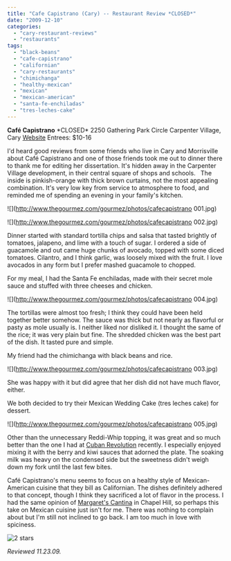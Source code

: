 ```yaml
---
title: "Cafe Capistrano (Cary) -- Restaurant Review *CLOSED*"
date: "2009-12-10"
categories: 
  - "cary-restaurant-reviews"
  - "restaurants"
tags: 
  - "black-beans"
  - "cafe-capistrano"
  - "californian"
  - "cary-restaurants"
  - "chimichanga"
  - "healthy-mexican"
  - "mexican"
  - "mexican-american"
  - "santa-fe-enchiladas"
  - "tres-leches-cake"
---
```


**Café Capistrano** \*CLOSED\* 2250 Gathering Park Circle Carpenter Village, Cary [Website](http://www.cafecapistrano.com) Entrees: $10-16

I'd heard good reviews from some friends who live in Cary and Morrisville about Café Capistrano and one of those friends took me out to dinner there to thank me for editing her dissertation. It's hidden away in the Carpenter Village development, in their central square of shops and schools.   The inside is pinkish-orange with thick brown curtains, not the most appealing combination. It's very low key from service to atmosphere to food, and reminded me of spending an evening in your family's kitchen.

![](http://www.thegourmez.com/gourmez/photos/cafecapistrano 001.jpg)

![](http://www.thegourmez.com/gourmez/photos/cafecapistrano 002.jpg)

Dinner started with standard tortilla chips and salsa that tasted brightly of tomatoes, jalapeno, and lime with a touch of sugar. I ordered a side of guacamole and out came huge chunks of avocado, topped with some diced tomatoes. Cilantro, and I think garlic, was loosely mixed with the fruit. I love avocados in any form but I prefer mashed guacamole to chopped.

For my meal, I had the Santa Fe enchiladas, made with their secret mole sauce and stuffed with three cheeses and chicken.

![](http://www.thegourmez.com/gourmez/photos/cafecapistrano 004.jpg)

The tortillas were almost too fresh; I think they could have been held together better somehow. The sauce was thick but not nearly as flavorful or pasty as mole usually is. I neither liked nor disliked it. I thought the same of the rice; it was very plain but fine. The shredded chicken was the best part of the dish. It tasted pure and simple.

My friend had the chimichanga with black beans and rice.

![](http://www.thegourmez.com/gourmez/photos/cafecapistrano 003.jpg)

She was happy with it but did agree that her dish did not have much flavor, either.

We both decided to try their Mexican Wedding Cake (tres leches cake) for dessert.

![](http://www.thegourmez.com/gourmez/photos/cafecapistrano 005.jpg)

Other than the unnecessary Reddi-Whip topping, it was great and so much better than the one I had at [Cuban Revolution](http://www.thegourmez.com/?p=612) recently. I especially enjoyed mixing it with the berry and kiwi sauces that adorned the plate. The soaking milk was heavy on the condensed side but the sweetness didn't weigh down my fork until the last few bites.

Café Capistrano's menu seems to focus on a healthy style of Mexican-American cuisine that they bill as Californian. The dishes definitely adhered to that concept, though I think they sacrificed a lot of flavor in the process. I had the same opinion of [Margaret's Cantina](http://www.thegourmez.com/gourmez/restaurants/review.php?id=22&type=) in Chapel Hill, so perhaps this take on Mexican cuisine just isn't for me. There was nothing to complain about but I'm still not inclined to go back. I am too much in love with spiciness.

![2 stars](http://s3.amazonaws.com/thegourmez-wpmedia/2009/02/rating_chicken11.gif "rating_chicken11")

_Reviewed 11.23.09._
